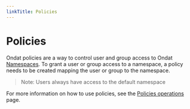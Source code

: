 ```yaml
---
linkTitle: Policies
---
```


# Policies

Ondat policies are a way to control user and group access to Ondat
[Namespaces](/docs/concepts/namespaces). To grant a user or group
access to a namespace, a policy needs to be created mapping the user or group
to the namespace. 

>Note: Users always have access to the default namespace

For more information on how to use policies, see the 
[Policies operations](/docs/operations/policies) page.
